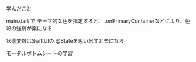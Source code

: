 学んだこと

main.dart で  テーマ的な色を指定すると、 .onPrimaryContainerなどにより、色彩の強弱が楽になる

状態変数はSwiftUIの @Stateを思い出すと楽になる

モーダルボトムシートの学習
